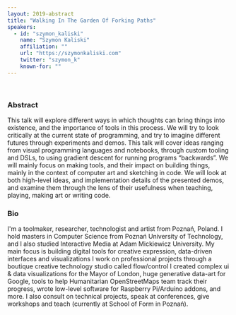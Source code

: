 ```yaml
---
layout: 2019-abstract
title: "Walking In The Garden Of Forking Paths"
speakers:
  - id: "szymon_kaliski"
    name: "Szymon Kaliski"
    affiliation: ""
    url: "https://szymonkaliski.com"
    twitter: "szymon_k"
    known-for: ""
---
```


<br/>

### Abstract

This talk will explore different ways in which thoughts can bring things into existence, and the importance of tools in this process. We will try to look critically at the current state of programming, and try to imagine different futures through experiments and demos. This talk will cover ideas ranging from visual programming languages and notebooks, through custom tooling and DSLs, to using gradient descent for running programs “backwards”. We will mainly focus on making tools, and their impact on building things, mainly in the context of computer art and sketching in code. We will look at both high-level ideas, and implementation details of the presented demos, and examine them through the lens of their usefulness when teaching, playing, making art or writing code.

### Bio

I'm a toolmaker, researcher, technologist and artist from Poznań, Poland. I hold masters in Computer Science from Poznań University of Technology, and I also studied Interactive Media at Adam Mickiewicz University. My main focus is building digital tools for creative expression, data-driven interfaces and visualizations I work on professional projects through a boutique creative technology studio called flow/control I created complex ui &amp; data visualizations for the Mayor of London, huge generative data-art for Google, tools to help Humanitarian OpenStreetMaps team track their progress, wrote low-level software for Raspberry Pi/Arduino addons, and more. I also consult on technical projects, speak at conferences, give workshops and teach (currently at School of Form in Poznań).

